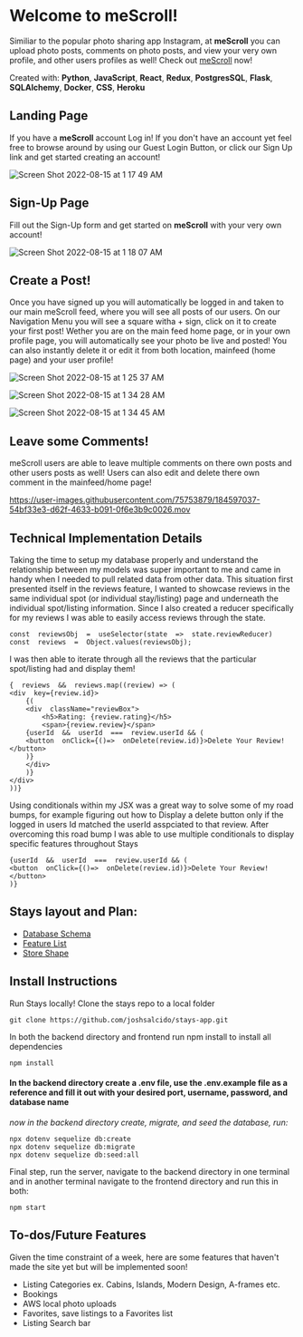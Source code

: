 # Welcome to meScroll!

Similiar to the popular photo sharing app Instagram, at **meScroll** you can upload photo posts, comments on photo posts, and view your very own profile, and other users profiles as well! Check out [meScroll](https://mescroll.herokuapp.com/) now!

Created with: **Python**, **JavaScript**, **React**, **Redux**, **PostgresSQL**, **Flask**, **SQLAlchemy**, **Docker**, **CSS**, **Heroku**


## Landing Page

If you have a **meScroll** account Log in! If you don't have an account yet feel free to browse around by using our Guest Login Button, or click our Sign Up link and get started creating an account! 

![Screen Shot 2022-08-15 at 1 17 49 AM](https://user-images.githubusercontent.com/75753879/184592654-e114626f-46c9-4f27-b6e6-e00b88638cee.png)

## Sign-Up Page

Fill out the Sign-Up form and get started on **meScroll** with your very own account!

![Screen Shot 2022-08-15 at 1 18 07 AM](https://user-images.githubusercontent.com/75753879/184592713-5fbee0e1-a186-47fa-b5df-c6120a6a3e92.png)


## Create a Post!

Once you have signed up you will automatically be logged in and taken to our main meScroll feed, where you will see all posts of our users. On our Navigation Menu you will see a square witha + sign, click on it to create your first post! Wether you are on the main feed home page, or in your own profile page, you will automatically see your photo be live and posted! You can also instantly delete it or edit it from both location, mainfeed (home page) and your user profile!

![Screen Shot 2022-08-15 at 1 25 37 AM](https://user-images.githubusercontent.com/75753879/184593887-84b67260-0327-49d1-8f54-9d0e61a6dba4.png)

![Screen Shot 2022-08-15 at 1 34 28 AM](https://user-images.githubusercontent.com/75753879/184594757-9c6e32fb-3bd5-4cb3-9783-84c61733831b.png)

![Screen Shot 2022-08-15 at 1 34 45 AM](https://user-images.githubusercontent.com/75753879/184594780-1a3167d7-4fec-49ec-9877-cc7129b7cf31.png)

## Leave some Comments!

meScroll users are able to leave multiple comments on there own posts and other users posts as well! Users can also edit and delete there own comment in the mainfeed/home page! 


https://user-images.githubusercontent.com/75753879/184597037-54bf33e3-d62f-4633-b091-0f6e3b9c0026.mov



## Technical Implementation Details

Taking the time to setup my database properly and understand the relationship between my models was super important to me and came in handy when I needed to pull related data from other data. This situation first presented itself in the reviews feature, I wanted to showcase reviews in the same individual spot (or individual stay/listing) page and underneath the individual spot/listing information. Since I also created a reducer specifically for my reviews I was able to easily access reviews through the state.


    const  reviewsObj  =  useSelector(state  =>  state.reviewReducer)
    const  reviews  =  Object.values(reviewsObj);

I was then able to iterate through all the reviews that the particular spot/listing had and display them!

  

    {  reviews  &&  reviews.map((review) => (
    <div  key={review.id}>
	    {(
	    <div  className="reviewBox"> 
		    <h5>Rating: {review.rating}</h5>
		    <span>{review.review}</span>
	    {userId  &&  userId  ===  review.userId && (
	    <button  onClick={()=>  onDelete(review.id)}>Delete Your Review!</button>
	    )}
	    </div>
	    )}
    </div>
    ))}
Using conditionals within my JSX was a great way to solve some of my road bumps, for example figuring out how to Display a delete button only if the logged in users Id matched the userId asspciated to that review. After overcoming this road bump I was able to use multiple conditionals to display specific features throughout Stays

    {userId  &&  userId  ===  review.userId && (
    <button  onClick={()=>  onDelete(review.id)}>Delete Your Review!</button>
    )}

## Stays layout and Plan:

 - [Database Schema](https://github.com/joshsalcido/stays-app/wiki/Database-Schema)
 - [Feature List](https://github.com/joshsalcido/stays-app/wiki/MVP-Feature-List)
 - [Store Shape](https://github.com/joshsalcido/stays-app/wiki/Store-Shape)

## Install Instructions

Run Stays locally! Clone the stays repo to a local folder

    git clone https://github.com/joshsalcido/stays-app.git

In both the backend directory and frontend run npm install to install all dependencies

    npm install

#### In the backend directory create a .env file, use the .env.example file as a reference and fill it out with your desired port, username, password, and database name
*now in the backend directory create, migrate, and seed the database, run:*

    npx dotenv sequelize db:create
    npx dotenv sequelize db:migrate
    npx dotenv sequelize db:seed:all

Final step, run the server, navigate to the backend directory in one terminal and in another terminal navigate to the frontend directory and run this in both:

    npm start

## To-dos/Future Features

Given the time constraint of a week, here are some features that haven't made the site yet but will be implemented soon!

 - Listing Categories ex. Cabins, Islands, Modern Design, A-frames etc.
 - Bookings
 - AWS local photo uploads
 - Favorites, save listings to a Favorites list
 - Listing Search bar
